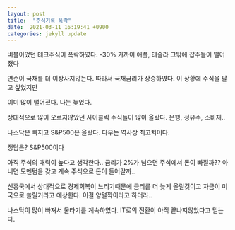 ```yaml
---
layout: post
title:  "주식기록 폭락"
date:  2021-03-11 16:19:41 +0900 
categories: jekyll update
---
```


버블이었던 테크주식이 폭락하였다. -30% 가까이 애플, 테슬라 그밖에 잡주들이 떨어졌다

연준이 국채를 더 이상사지않는다. 따라서 국채금리가 상승하였다. 이 상황에 주식을 팔고 싶었지만

이미 많이 떨어졌다. 나는 늦었다.

상대적으로 많이 오르지않았던 사이클릭 주식들이 많이 올랐다. 은행, 정유주, 소비재..

나스닥은 빠지고 S&P500은 올랐다. 다우는 역사상 최고치이다.

정답은? S&P500이다

아직 주식의 매력이 높다고 생각한다.. 금리가 2%가 넘으면 주식에서 돈이 빠질까?? 아니면 모멘텀을 갖고 계속 주식으로 돈이 들어갈까..

신흥국에서 상대적으로 경제회복이 느리기때문에 금리를 더 늦게 올릴것이고 자금이 미국으로 쏠릴거라고 예상한다. 이걸 양털깍이라고 하더라..

나스닥이 많이 빠져서 물타기를 계속하였다. IT로의 전환이 아직 끝나지않았다고 믿는다.
